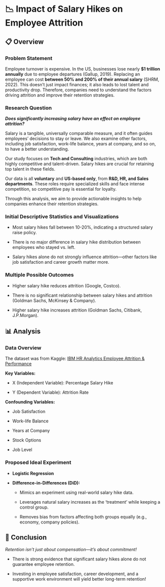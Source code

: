 # 📉 Impact of Salary Hikes on Employee Attrition

## 📋 Overview

### Problem Statement

Employee turnover is expensive. In the US, businesses lose nearly **$1 trillion annually** due to employee departures (Gallup, 2019). Replacing an employee can cost **between 50% and 200% of their annual salary** (SHRM, 2022). This doesn’t just impact finances; it also leads to lost talent and productivity drop. Therefore, companies need to understand the factors driving attrition and improve their retention strategies.

### Research Question

_**Does significantly increasing salary have an effect on employee attrition?**_

Salary is a tangible, universally comparable measure, and it often guides employees’ decisions to stay or leave. We also examine other factors, including job satisfaction, work-life balance, years at company, and so on, to have a better understanding.

Our study focuses on **Tech and Consulting** industries, which are both highly competitive and talent-driven. Salary hikes are crucial for retaining top talent in these fields.

Our data is all **voluntary** and **US-based only**, from **R&D, HR, and Sales departments**. These roles require specialized skills and face intense competition, so competitive pay is essential for loyalty.

Through this analysis, we aim to provide actionable insights to help companies enhance their retention strategies.

### Initial Descriptive Statistics and Visualizations

- Most salary hikes fall between 10-20%, indicating a structured salary raise policy.

- There is no major difference in salary hike distribution between employees who stayed vs. left.

- Salary hikes alone do not strongly influence attrition—other factors like job satisfaction and career growth matter more.

### Multiple Possible Outcomes

- Higher salary hike reduces attrition (Google, Costco).

- There is no significant relationship between salary hikes and attrition (Goldman Sachs, McKinsey & Company).

- Higher salary hike increases attrition (Goldman Sachs, Citibank, J.P.Morgan).

## 📊 Analysis

### Data Overview

The dataset was from Kaggle: [IBM HR Analytics Employee Attrition & Performance](https://www.kaggle.com/datasets/pavansubhasht/ibm-hr-analytics-attrition-dataset/data)

**Key Variables:**

- X (Independent Variable): Percentage Salary Hike

- Y (Dependent Variable): Attrition Rate

**Confounding Variables:**

- Job Satisfaction

- Work-life Balance

- Years at Company

- Stock Options

- Job Level

### Proposed Ideal Experiment

- **Logistic Regression**

- **Difference-in-Differences (DiD):**

  - Mimics an experiment using real-world salary hike data.

  - Leverages natural salary increases as the ‘treatment’ while keeping a control group.

  - Removes bias from factors affecting both groups equally (e.g., economy, company policies).

## 📝 Conclusion

_Retention isn’t just about compensation—it’s about commitment!_

- There is strong evidence that significant salary hikes alone do not guarantee employee retention.

- Investing in employee satisfaction, career development, and a supportive work environment will yield better long-term retention!
